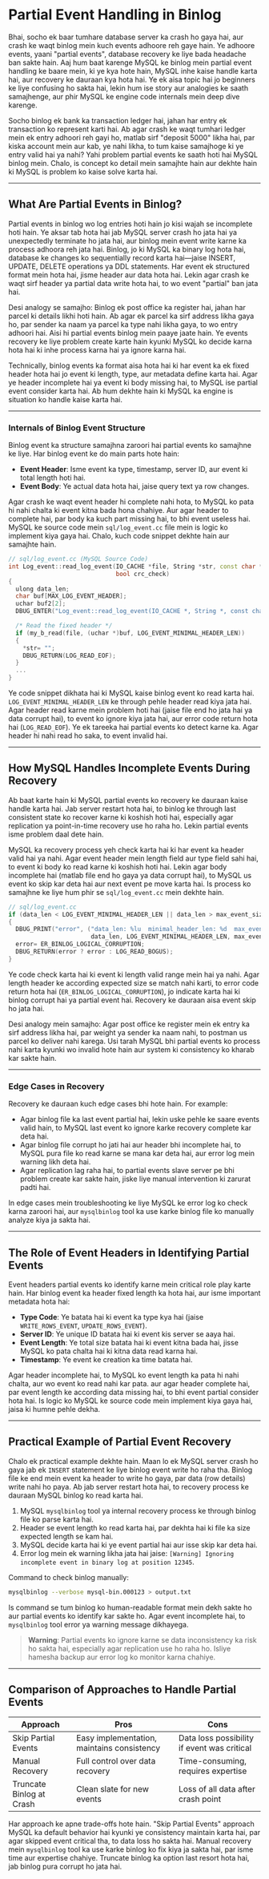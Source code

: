 # Partial Event Handling in Binlog

Bhai, socho ek baar tumhare database server ka crash ho gaya hai, aur crash ke waqt binlog mein kuch events adhoore reh gaye hain. Ye adhoore events, yaani "partial events", database recovery ke liye bada headache ban sakte hain. Aaj hum baat karenge MySQL ke binlog mein partial event handling ke baare mein, ki ye kya hote hain, MySQL inhe kaise handle karta hai, aur recovery ke dauraan kya hota hai. Ye ek aisa topic hai jo beginners ke liye confusing ho sakta hai, lekin hum ise story aur analogies ke saath samajhenge, aur phir MySQL ke engine code internals mein deep dive karenge.

Socho binlog ek bank ka transaction ledger hai, jahan har entry ek transaction ko represent karti hai. Ab agar crash ke waqt tumhari ledger mein ek entry adhoori reh gayi ho, matlab sirf "deposit 5000" likha hai, par kiska account mein aur kab, ye nahi likha, to tum kaise samajhoge ki ye entry valid hai ya nahi? Yahi problem partial events ke saath hoti hai MySQL binlog mein. Chalo, is concept ko detail mein samajhte hain aur dekhte hain ki MySQL is problem ko kaise solve karta hai.

---

## What Are Partial Events in Binlog?

Partial events in binlog wo log entries hoti hain jo kisi wajah se incomplete hoti hain. Ye aksar tab hota hai jab MySQL server crash ho jata hai ya unexpectedly terminate ho jata hai, aur binlog mein event write karne ka process adhoora reh jata hai. Binlog, jo ki MySQL ka binary log hota hai, database ke changes ko sequentially record karta hai—jaise INSERT, UPDATE, DELETE operations ya DDL statements. Har event ek structured format mein hota hai, jisme header aur data hota hai. Lekin agar crash ke waqt sirf header ya partial data write hota hai, to wo event "partial" ban jata hai.

Desi analogy se samajho: Binlog ek post office ka register hai, jahan har parcel ki details likhi hoti hain. Ab agar ek parcel ka sirf address likha gaya ho, par sender ka naam ya parcel ka type nahi likha gaya, to wo entry adhoori hai. Aisi hi partial events binlog mein paaye jaate hain. Ye events recovery ke liye problem create karte hain kyunki MySQL ko decide karna hota hai ki inhe process karna hai ya ignore karna hai.

Technically, binlog events ka format aisa hota hai ki har event ka ek fixed header hota hai jo event ki length, type, aur metadata define karta hai. Agar ye header incomplete hai ya event ki body missing hai, to MySQL ise partial event consider karta hai. Ab hum dekhte hain ki MySQL ka engine is situation ko handle kaise karta hai.

---

### Internals of Binlog Event Structure

Binlog event ka structure samajhna zaroori hai partial events ko samajhne ke liye. Har binlog event ke do main parts hote hain:
- **Event Header**: Isme event ka type, timestamp, server ID, aur event ki total length hoti hai.
- **Event Body**: Ye actual data hota hai, jaise query text ya row changes.

Agar crash ke waqt event header hi complete nahi hota, to MySQL ko pata hi nahi chalta ki event kitna bada hona chahiye. Aur agar header to complete hai, par body ka kuch part missing hai, to bhi event useless hai. MySQL ke source code mein `sql/log_event.cc` file mein is logic ko implement kiya gaya hai. Chalo, kuch code snippet dekhte hain aur samajhte hain.

```cpp
// sql/log_event.cc (MySQL Source Code)
int Log_event::read_log_event(IO_CACHE *file, String *str, const char *description,
                              bool crc_check)
{
  ulong data_len;
  char buf[MAX_LOG_EVENT_HEADER];
  uchar buf2[2];
  DBUG_ENTER("Log_event::read_log_event(IO_CACHE *, String *, const char *, bool)");

  /* Read the fixed header */
  if (my_b_read(file, (uchar *)buf, LOG_EVENT_MINIMAL_HEADER_LEN))
  {
    *str= "";
    DBUG_RETURN(LOG_READ_EOF);
  }
  ...
}
```

Ye code snippet dikhata hai ki MySQL kaise binlog event ko read karta hai. `LOG_EVENT_MINIMAL_HEADER_LEN` ke through pehle header read kiya jata hai. Agar header read karne mein problem hoti hai (jaise file end ho jata hai ya data corrupt hai), to event ko ignore kiya jata hai, aur error code return hota hai (`LOG_READ_EOF`). Ye ek tareeka hai partial events ko detect karne ka. Agar header hi nahi read ho saka, to event invalid hai.

---

## How MySQL Handles Incomplete Events During Recovery

Ab baat karte hain ki MySQL partial events ko recovery ke dauraan kaise handle karta hai. Jab server restart hota hai, to binlog ke through last consistent state ko recover karne ki koshish hoti hai, especially agar replication ya point-in-time recovery use ho raha ho. Lekin partial events isme problem daal dete hain.

MySQL ka recovery process yeh check karta hai ki har event ka header valid hai ya nahi. Agar event header mein length field aur type field sahi hai, to event ki body ko read karne ki koshish hoti hai. Lekin agar body incomplete hai (matlab file end ho gaya ya data corrupt hai), to MySQL us event ko skip kar deta hai aur next event pe move karta hai. Is process ko samajhne ke liye hum phir se `sql/log_event.cc` mein dekhte hain.

```cpp
// sql/log_event.cc
if (data_len < LOG_EVENT_MINIMAL_HEADER_LEN || data_len > max_event_size)
{
  DBUG_PRINT("error", ("data_len: %lu  minimal_header_len: %d  max_event_size: %lu",
                       data_len, LOG_EVENT_MINIMAL_HEADER_LEN, max_event_size));
  error= ER_BINLOG_LOGICAL_CORRUPTION;
  DBUG_RETURN(error ? error : LOG_READ_BOGUS);
}
```

Ye code check karta hai ki event ki length valid range mein hai ya nahi. Agar length header ke according expected size se match nahi karti, to error code return hota hai (`ER_BINLOG_LOGICAL_CORRUPTION`), jo indicate karta hai ki binlog corrupt hai ya partial event hai. Recovery ke dauraan aisa event skip ho jata hai.

Desi analogy mein samajho: Agar post office ke register mein ek entry ka sirf address likha hai, par weight ya sender ka naam nahi, to postman us parcel ko deliver nahi karega. Usi tarah MySQL bhi partial events ko process nahi karta kyunki wo invalid hote hain aur system ki consistency ko kharab kar sakte hain.

---

### Edge Cases in Recovery

Recovery ke dauraan kuch edge cases bhi hote hain. For example:
- Agar binlog file ka last event partial hai, lekin uske pehle ke saare events valid hain, to MySQL last event ko ignore karke recovery complete kar deta hai.
- Agar binlog file corrupt ho jati hai aur header bhi incomplete hai, to MySQL pura file ko read karne se mana kar deta hai, aur error log mein warning likh deta hai.
- Agar replication lag raha hai, to partial events slave server pe bhi problem create kar sakte hain, jiske liye manual intervention ki zarurat padti hai.

In edge cases mein troubleshooting ke liye MySQL ke error log ko check karna zaroori hai, aur `mysqlbinlog` tool ka use karke binlog file ko manually analyze kiya ja sakta hai.

---

## The Role of Event Headers in Identifying Partial Events

Event headers partial events ko identify karne mein critical role play karte hain. Har binlog event ka header fixed length ka hota hai, aur isme important metadata hota hai:
- **Type Code**: Ye batata hai ki event ka type kya hai (jaise `WRITE_ROWS_EVENT`, `UPDATE_ROWS_EVENT`).
- **Server ID**: Ye unique ID batata hai ki event kis server se aaya hai.
- **Event Length**: Ye total size batata hai ki event kitna bada hai, jisse MySQL ko pata chalta hai ki kitna data read karna hai.
- **Timestamp**: Ye event ke creation ka time batata hai.

Agar header incomplete hai, to MySQL ko event length ka pata hi nahi chalta, aur wo event ko read nahi kar pata. aur agar header complete hai, par event length ke according data missing hai, to bhi event partial consider hota hai. Is logic ko MySQL ke source code mein implement kiya gaya hai, jaisa ki humne pehle dekha.

---

## Practical Example of Partial Event Recovery

Chalo ek practical example dekhte hain. Maan lo ek MySQL server crash ho gaya jab ek `INSERT` statement ke liye binlog event write ho raha tha. Binlog file ke end mein event ka header to write ho gaya, par data (row details) write nahi ho paya. Ab jab server restart hota hai, to recovery process ke dauraan MySQL binlog ko read karta hai.

1. MySQL `mysqlbinlog` tool ya internal recovery process ke through binlog file ko parse karta hai.
2. Header se event length ko read karta hai, par dekhta hai ki file ka size expected length se kam hai.
3. MySQL decide karta hai ki ye event partial hai aur isse skip kar deta hai.
4. Error log mein ek warning likha jata hai jaise: `[Warning] Ignoring incomplete event in binary log at position 12345`.

Command to check binlog manually:
```bash
mysqlbinlog --verbose mysql-bin.000123 > output.txt
```
Is command se tum binlog ko human-readable format mein dekh sakte ho aur partial events ko identify kar sakte ho. Agar event incomplete hai, to `mysqlbinlog` tool error ya warning message dikhayega.

> **Warning**: Partial events ko ignore karne se data inconsistency ka risk ho sakta hai, especially agar replication use ho raha ho. Isliye hamesha backup aur error log ko monitor karna chahiye.

---

## Comparison of Approaches to Handle Partial Events

| Approach                  | Pros                                      | Cons                                           |
|---------------------------|-------------------------------------------|------------------------------------------------|
| Skip Partial Events       | Easy implementation, maintains consistency | Data loss possibility if event was critical    |
| Manual Recovery           | Full control over data recovery           | Time-consuming, requires expertise             |
| Truncate Binlog at Crash  | Clean slate for new events                | Loss of all data after crash point             |

Har approach ke apne trade-offs hote hain. "Skip Partial Events" approach MySQL ka default behavior hai kyunki ye consistency maintain karta hai, par agar skipped event critical tha, to data loss ho sakta hai. Manual recovery mein `mysqlbinlog` tool ka use karke binlog ko fix kiya ja sakta hai, par isme time aur expertise chahiye. Truncate binlog ka option last resort hota hai, jab binlog pura corrupt ho jata hai.
